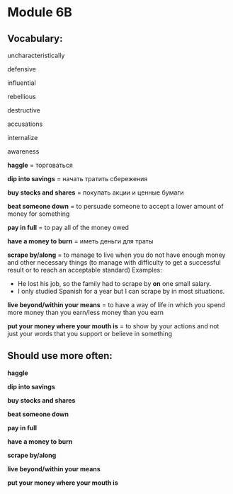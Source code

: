 
Module 6B
===

Vocabulary:
---

uncharacteristically

defensive

influential

rebellious

destructive

accusations

internalize

awareness

**haggle** = торговаться

**dip into savings** = начать тратить сбережения

**buy stocks and shares** = покупать акции и ценные бумаги

**beat someone down** = to persuade someone to accept a lower amount of money for something

**pay in full** = to pay all of the money owed

**have a money to burn** = иметь деньги для траты

**scrape by/along** = to manage to live when you do not have enough money and other necessary things (to manage with difficulty to get a successful result or to reach an acceptable standard)
Examples:

- He lost his job, so the family had to scrape by **on** one small salary.
- I only studied Spanish for a year but I can scrape by in most situations.

**live beyond/within your means** = to have a way of life in which you spend more money than you earn/less money than you earn

**put your money where your mouth is** = to show by your actions and not just your words that you support or believe in something

Should use more often:
---

**haggle**

**dip into savings**

**buy stocks and shares**

**beat someone down**

**pay in full**

**have a money to burn**

**scrape by/along**

**live beyond/within your means**

**put your money where your mouth is**
